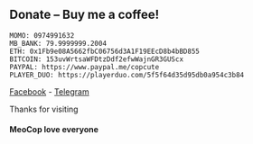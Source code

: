 ## Donate – Buy me a coffee!

```
MOMO: 0974991632
MB_BANK: 79.9999999.2004
ETH: 0x1Fb9e08A5662fbC06756d3A1F19EEcD8b4bBD855
BITCOIN: 153uvWrtsaWFDtzDdf2efwWajnGR3GUScx
PAYPAL: https://www.paypal.me/copcute
PLAYER_DUO: https://playerduo.com/5f5f64d35d95db0a954c3b84
```

[Facebook](https://m.facebook.com/100039847550995) - [Telegram](https://t.me/meow_cop)

Thanks for visiting
#### MeoCop love everyone
